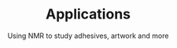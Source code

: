 ---
title: Applications
summary: |
    *Using NMR to study adhesives, artwork, and more*

    We use NMR, along with other methods, to study a wide range of materials and applications. Some of these include coatings, epoxies, and polymers; chemical kinetics; art, archaeology, and objects of cultural heritage; and biomaterials.
subtitle: Using NMR to study adhesives, artwork and more
show_date: false
image:
    preview_only: true
    # Use Hugo's image processing
    # This will output a 400px-wide image (maintains aspect ratio)
    filename: featured.webp
---